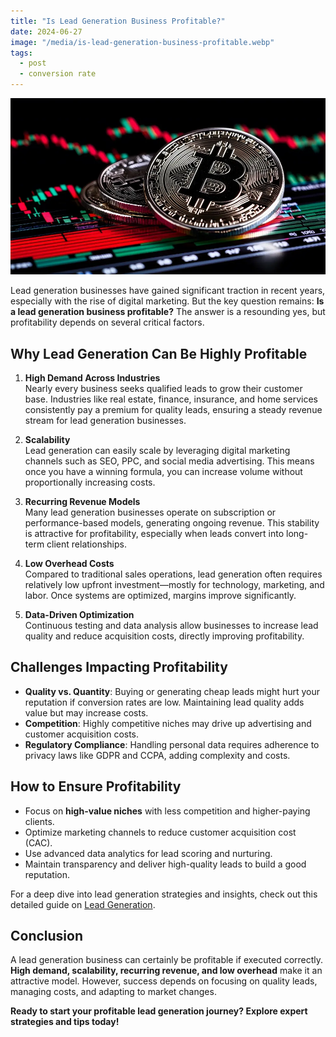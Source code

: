 ```yaml
---
title: "Is Lead Generation Business Profitable?"
date: 2024-06-27
image: "/media/is-lead-generation-business-profitable.webp"
tags:
  - post
  - conversion rate
---
```


![Is Lead Generation Business Profitable?](/media/is-lead-generation-business-profitable.webp)

Lead generation businesses have gained significant traction in recent years, especially with the rise of digital marketing. But the key question remains: **Is a lead generation business profitable?** The answer is a resounding yes, but profitability depends on several critical factors.

## Why Lead Generation Can Be Highly Profitable

1. **High Demand Across Industries**  
   Nearly every business seeks qualified leads to grow their customer base. Industries like real estate, finance, insurance, and home services consistently pay a premium for quality leads, ensuring a steady revenue stream for lead generation businesses.

2. **Scalability**  
   Lead generation can easily scale by leveraging digital marketing channels such as SEO, PPC, and social media advertising. This means once you have a winning formula, you can increase volume without proportionally increasing costs.

3. **Recurring Revenue Models**  
   Many lead generation businesses operate on subscription or performance-based models, generating ongoing revenue. This stability is attractive for profitability, especially when leads convert into long-term client relationships.

4. **Low Overhead Costs**  
   Compared to traditional sales operations, lead generation often requires relatively low upfront investment—mostly for technology, marketing, and labor. Once systems are optimized, margins improve significantly.

5. **Data-Driven Optimization**  
   Continuous testing and data analysis allow businesses to increase lead quality and reduce acquisition costs, directly improving profitability.

## Challenges Impacting Profitability

- **Quality vs. Quantity**: Buying or generating cheap leads might hurt your reputation if conversion rates are low. Maintaining lead quality adds value but may increase costs.
- **Competition**: Highly competitive niches may drive up advertising and customer acquisition costs.
- **Regulatory Compliance**: Handling personal data requires adherence to privacy laws like GDPR and CCPA, adding complexity and costs.

## How to Ensure Profitability

- Focus on **high-value niches** with less competition and higher-paying clients.
- Optimize marketing channels to reduce customer acquisition cost (CAC).
- Use advanced data analytics for lead scoring and nurturing.
- Maintain transparency and deliver high-quality leads to build a good reputation.

For a deep dive into lead generation strategies and insights, check out this detailed guide on [Lead Generation](https://leadcraftr.com/posts/lead-generation/).

## Conclusion

A lead generation business can certainly be profitable if executed correctly. **High demand, scalability, recurring revenue, and low overhead** make it an attractive model. However, success depends on focusing on quality leads, managing costs, and adapting to market changes.

**Ready to start your profitable lead generation journey? Explore expert strategies and tips today!**
